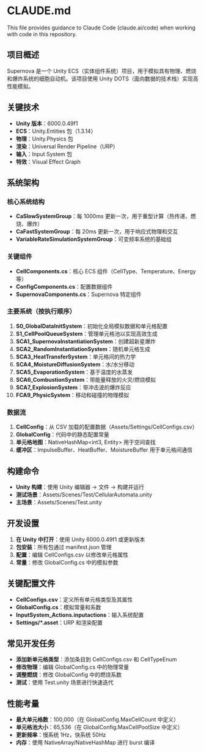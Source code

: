 # CLAUDE.md

This file provides guidance to Claude Code (claude.ai/code) when working with code in this repository.

## 项目概述
Supernova 是一个 Unity ECS（实体组件系统）项目，用于模拟具有物理、燃烧和爆炸系统的细胞自动机。该项目使用 Unity DOTS（面向数据的技术栈）实现高性能模拟。

## 关键技术
- **Unity 版本**：6000.0.49f1
- **ECS**：Unity.Entities 包（1.3.14）
- **物理**：Unity.Physics 包
- **渲染**：Universal Render Pipeline（URP）
- **输入**：Input System 包
- **特效**：Visual Effect Graph

## 系统架构

### 核心系统结构
- **CaSlowSystemGroup**：每 1000ms 更新一次，用于重型计算（热传递、燃烧、爆炸）
- **CaFastSystemGroup**：每 20ms 更新一次，用于响应式物理和交互
- **VariableRateSimulationSystemGroup**：可变频率系统的基础组

### 关键组件
- **CellComponents.cs**：核心 ECS 组件（CellType、Temperature、Energy 等）
- **ConfigComponents.cs**：配置数据组件
- **SupernovaComponents.cs**：Supernova 特定组件

### 主要系统（按执行顺序）
1. **S0_GlobalDataInitSystem**：初始化全局模拟数据和单元格配置
2. **S1_CellPoolQueueSystem**：管理单元格池以实现高效生成
3. **SCA1_SupernovaInstantiationSystem**：创建超新星爆炸
4. **SCA2_RandomInstantiationSystem**：随机单元格生成
5. **SCA3_HeatTransferSystem**：单元格间的热力学
6. **SCA4_MoistureDiffusionSystem**：水/水分移动
7. **SCA5_EvaporationSystem**：基于温度的水蒸发
8. **SCA6_CombustionSystem**：带能量释放的火灾/燃烧模拟
9. **SCA7_ExplosionSystem**：带冲击波的爆炸反应
10. **FCA9_PhysicSystem**：移动和碰撞的物理模拟

### 数据流
1. **CellConfig**：从 CSV 加载的配置数据（Assets/Settings/CellConfigs.csv）
2. **GlobalConfig**：代码中的静态配置常量
3. **单元格地图**：NativeHashMap<int3, Entity> 用于空间查找
4. **缓冲区**：ImpulseBuffer、HeatBuffer、MoistureBuffer 用于单元格间通信

## 构建命令
- **Unity 构建**：使用 Unity 编辑器 → 文件 → 构建并运行
- **测试场景**：Assets/Scenes/Test/CellularAutomata.unity
- **主场景**：Assets/Scenes/Test.unity

## 开发设置
1. **在 Unity 中打开**：使用 Unity 6000.0.49f1 或更新版本
2. **包安装**：所有包通过 manifest.json 管理
3. **配置**：编辑 CellConfigs.csv 以修改单元格属性
4. **常量**：修改 GlobalConfig.cs 中的模拟参数

## 关键配置文件
- **CellConfigs.csv**：定义所有单元格类型及其属性
- **GlobalConfig.cs**：模拟常量和系数
- **InputSystem_Actions.inputactions**：输入系统配置
- **Settings/*.asset**：URP 和渲染配置

## 常见开发任务
- **添加新单元格类型**：添加条目到 CellConfigs.csv 和 CellTypeEnum
- **修改物理**：编辑 GlobalConfig.cs 中的物理常量
- **调整燃烧**：修改 GlobalConfig 中的燃烧系数
- **测试**：使用 Test.unity 场景进行快速迭代

## 性能考量
- **最大单元格数**：100,000（在 GlobalConfig.MaxCellCount 中定义）
- **单元格池大小**：65,536（在 GlobalConfig.MaxCellPoolSize 中定义）
- **更新频率**：慢系统 1Hz，快系统 50Hz
- **内存**：使用 NativeArray/NativeHashMap 进行 burst 编译